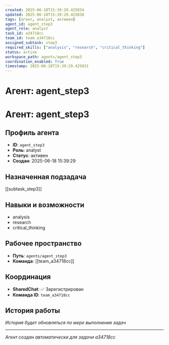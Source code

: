 ```yaml
---
created: 2025-06-18T15:39:29.425834
updated: 2025-06-18T15:39:29.425838
tags: [агент, analyst, активен]
agent_id: agent_step3
agent_role: analyst
task_id: a34718cc
team_id: team_a34718cc
assigned_subtask: step3
required_skills: ["analysis", "research", "critical_thinking"]
status: active
workspace_path: agents/agent_step3
coordination_enabled: True
timestamp: 2025-06-18T15:39:29.425831
---
```


# Агент: agent_step3

# Агент: agent_step3

## Профиль агента

- **ID**: `agent_step3`
- **Роль**: analyst
- **Статус**: активен
- **Создан**: 2025-06-18 15:39:29

## Назначенная подзадача

[[subtask_step3]]

## Навыки и возможности

- analysis
- research
- critical_thinking

## Рабочее пространство

- **Путь**: `agents/agent_step3`
- **Команда**: [[team_a34718cc]]

## Координация

- **SharedChat**: ✅ Зарегистрирован
- **Команда ID**: `team_a34718cc`

## История работы

*История будет обновляться по мере выполнения задач*

---
*Агент создан автоматически для задачи a34718cc*
